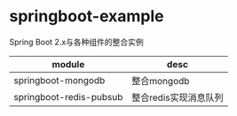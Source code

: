 # springboot-example
Spring Boot 2.x与各种组件的整合实例

| module      | desc    |
| --------- | -------- |
| springboot-mongodb    | 整合mongodb  |
| springboot-redis-pubsub     | 整合redis实现消息队列     |


